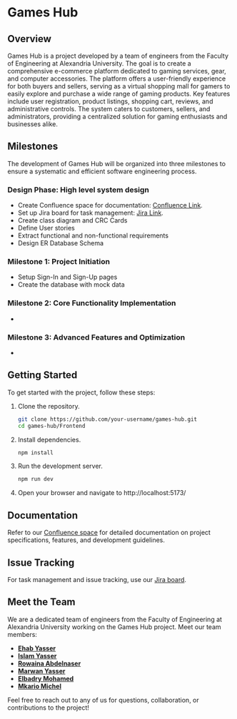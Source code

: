 # Games Hub

## Overview

Games Hub is a project developed by a team of engineers from the Faculty of Engineering at Alexandria University. The goal is to create a comprehensive e-commerce platform dedicated to gaming services, gear, and computer accessories. The platform offers a user-friendly experience for both buyers and sellers, serving as a virtual shopping mall for gamers to easily explore and purchase a wide range of gaming products. Key features include user registration, product listings, shopping cart, reviews, and administrative controls. The system caters to customers, sellers, and administrators, providing a centralized solution for gaming enthusiasts and businesses alike.

## Milestones

The development of Games Hub will be organized into three milestones to ensure a systematic and efficient software engineering process.

### Design Phase: High level system design
- Create Confluence space for documentation: [Confluence Link](https://rowainaabdelnasse.atlassian.net/wiki/spaces/G/pages/262655/Gaming+Hub+Design+Document).
- Set up Jira board for task management: [Jira Link](https://rowainaabdelnasse.atlassian.net/jira/software/projects/GH/boards/1/timeline).
- Create class diagram and CRC Cards
- Define User stories
- Extract functional and non-functional requirements
- Design ER Database Schema

### Milestone 1: Project Initiation
- Setup Sign-In and Sign-Up pages
- Create the database with mock data

### Milestone 2: Core Functionality Implementation
- 

### Milestone 3: Advanced Features and Optimization
- 

## Getting Started

To get started with the project, follow these steps:

1. Clone the repository.
   ```bash
   git clone https://github.com/your-username/games-hub.git
   cd games-hub/Frontend
   ```

2. Install dependencies.
   ```bash
   npm install
   ```
   
3. Run the development server.
   ```bash
   npm run dev
   ```

4. Open your browser and navigate to http://localhost:5173/

## Documentation

Refer to our [Confluence space](https://rowainaabdelnasse.atlassian.net/wiki/spaces/G/pages/262655/Gaming+Hub+Design+Document) for detailed documentation on project specifications, features, and development guidelines.

## Issue Tracking

For task management and issue tracking, use our [Jira board](https://rowainaabdelnasse.atlassian.net/jira/software/projects/GH/boards/1/timeline).

## Meet the Team

We are a dedicated team of engineers from the Faculty of Engineering at Alexandria University working on the Games Hub project. Meet our team members:

- **[Ehab Yasser](https://github.com/EhabYasser25)**
- **[Islam Yasser](https://github.com/Islam0143)**
- **[Rowaina Abdelnaser](https://github.com/rowaina2025)**
- **[Marwan Yasser](https://github.com/Maro1123)**
- **[Elbadry Mohamed](https://github.com/Elbadry2025)**
- **[Mkario Michel](https://github.com/Mkario)**

Feel free to reach out to any of us for questions, collaboration, or contributions to the project!
